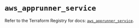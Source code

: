 # `aws_apprunner_service`

Refer to the Terraform Registry for docs: [`aws_apprunner_service`](https://registry.terraform.io/providers/hashicorp/aws/5.77.0/docs/resources/apprunner_service).
